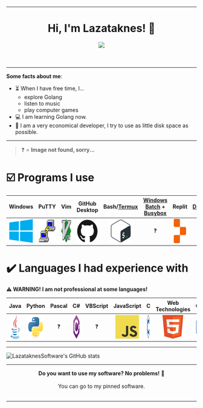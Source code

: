 ----

<DIV ALIGN="CENTER"><H1>Hi, I'm Lazataknes! 👋</H1></DIV>

<DIV ALIGN="CENTER"><IMAGE SRC="https://github.com/LazataknesSoftware/LazataknesSoftware/blob/main/newhello.png" /></DIV><BR><BR>

----

**Some facts about me**:

* ⏳ When I have free time, I...
    - explore Golang
    - listen to music
    - play computer games
* 💻 I am learning Golang now.
* 💾 I am a very economical developer, I try to use as little disk space as possible.
---

> ❓ = **Image not found, sorry...**

# ☑️ Programs I use
|Windows|PuTTY|Vim|GitHub Desktop|Bash/[Termux](https://github.com/termux/termux-app)|[Windows Batch](https://en.wikipedia.org/wiki/Batch_file) + [Busybox](https://en.wikipedia.org/wiki/BusyBox)|Replit|[Delve](https://github.com/go-delve/delve)|PowerShell
|:-:|:-:|:-:|:-:|:-:|:-:|:-:|:-:|:-:|
|<img src="https://raw.githubusercontent.com/devicons/devicon/refs/heads/master/icons/windows8/windows8-original.svg" width=64 height=64>|<img src="https://raw.githubusercontent.com/devicons/devicon/refs/heads/master/icons/putty/putty-original.svg" width=64 height=64>|<img src="https://raw.githubusercontent.com/devicons/devicon/refs/heads/master/icons/vim/vim-original.svg" width=64 height=64>|<img src="https://raw.githubusercontent.com/devicons/devicon/refs/heads/master/icons/github/github-original.svg" width=64 height=64>|<img src="https://raw.githubusercontent.com/devicons/devicon/refs/heads/master/icons/bash/bash-original.svg" width=64 height=64>|❓|<img src="https://raw.githubusercontent.com/devicons/devicon/refs/heads/master/icons/replit/replit-original.svg" width=64 height=64>|❓|<img src="https://raw.githubusercontent.com/devicons/devicon/refs/heads/master/icons/powershell/powershell-original.svg" width=64 height=64>|

# ✔️ Languages I had experience with 

**⚠️ WARNING! I am not professional at some languages!**

|Java|Python|Pascal|C#|VBScript|JavaScript|C|Web Technologies|C++
|:--:|:----:|:----:|:-:|:--------:|:-:|:-:|:-:|:-:|
|<img src="https://raw.githubusercontent.com/devicons/devicon/refs/heads/master/icons/java/java-original.svg" width=64 height=64>|<img src="https://raw.githubusercontent.com/devicons/devicon/refs/heads/master/icons/python/python-original.svg" width=64 height=64>|❓|<img src="https://raw.githubusercontent.com/devicons/devicon/refs/heads/master/icons/csharp/csharp-original.svg" width=64 height=64>|❓|<img src="https://raw.githubusercontent.com/devicons/devicon/refs/heads/master/icons/javascript/javascript-original.svg" width=64 height=64>|<img src="https://raw.githubusercontent.com/devicons/devicon/refs/heads/master/icons/c/c-line.svg" width=64 height=64>|<img src="https://raw.githubusercontent.com/devicons/devicon/refs/heads/master/icons/html5/html5-original.svg" width=64 height=64>|<img src="https://raw.githubusercontent.com/devicons/devicon/refs/heads/master/icons/cplusplus/cplusplus-original.svg" width=64 height=64>
---

![LazataknesSoftware's GitHub stats](https://github-readme-stats.vercel.app/api?username=LazataknesSoftware&hide=prs&show_icons=true&icon_color=2ab427&text_color=2ab427&title_color=2ab427&bg_color=right,CDFFCC,FEFFCC&disable_animations=true&rank_icon=github)

---

<div align="center">
 <b>Do you want to use my software? No problems!</b> 🙂 <BR><BR>
 <span>You can go to my pinned software.</span><BR><BR>
</div>

---

